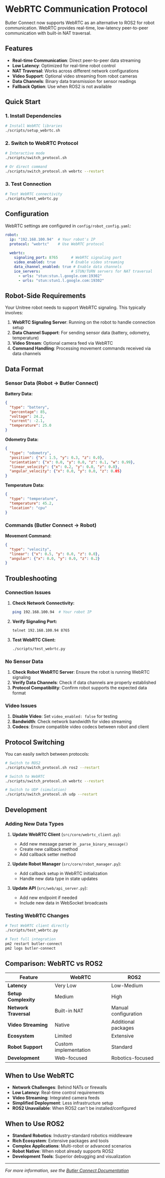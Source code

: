 # WebRTC Communication Protocol

Butler Connect now supports WebRTC as an alternative to ROS2 for robot communication. WebRTC provides real-time, low-latency peer-to-peer communication with built-in NAT traversal.

## Features

- **Real-time Communication**: Direct peer-to-peer data streaming
- **Low Latency**: Optimized for real-time robot control
- **NAT Traversal**: Works across different network configurations
- **Video Support**: Optional video streaming from robot cameras
- **Data Channels**: Binary data transmission for sensor readings
- **Fallback Option**: Use when ROS2 is not available

## Quick Start

### 1. Install Dependencies

```bash
# Install WebRTC libraries
./scripts/setup_webrtc.sh
```

### 2. Switch to WebRTC Protocol

```bash
# Interactive mode
./scripts/switch_protocol.sh

# Or direct command
./scripts/switch_protocol.sh webrtc --restart
```

### 3. Test Connection

```bash
# Test WebRTC connectivity
./scripts/test_webrtc.py
```

## Configuration

WebRTC settings are configured in `config/robot_config.yaml`:

```yaml
robot:
  ip: "192.168.100.94"  # Your robot's IP
  protocol: "webrtc"    # Use WebRTC protocol
  
  webrtc:
    signaling_port: 8765      # WebRTC signaling port
    video_enabled: true       # Enable video streaming
    data_channel_enabled: true # Enable data channels
    ice_servers:              # STUN/TURN servers for NAT traversal
      - urls: "stun:stun.l.google.com:19302"
      - urls: "stun:stun1.l.google.com:19302"
```

## Robot-Side Requirements

Your Unitree robot needs to support WebRTC signaling. This typically involves:

1. **WebRTC Signaling Server**: Running on the robot to handle connection setup
2. **Data Channel Support**: For sending sensor data (battery, odometry, temperature)
3. **Video Stream**: Optional camera feed via WebRTC
4. **Command Handling**: Processing movement commands received via data channels

## Data Format

### Sensor Data (Robot → Butler Connect)

**Battery Data:**
```json
{
  "type": "battery",
  "percentage": 85,
  "voltage": 24.2,
  "current": -2.1,
  "temperature": 25.0
}
```

**Odometry Data:**
```json
{
  "type": "odometry", 
  "position": {"x": 1.5, "y": 0.3, "z": 0.0},
  "orientation": {"x": 0.0, "y": 0.0, "z": 0.1, "w": 0.99},
  "linear_velocity": {"x": 0.2, "y": 0.0, "z": 0.0},
  "angular_velocity": {"x": 0.0, "y": 0.0, "z": 0.05}
}
```

**Temperature Data:**
```json
{
  "type": "temperature",
  "temperature": 45.2,
  "location": "cpu"
}
```

### Commands (Butler Connect → Robot)

**Movement Command:**
```json
{
  "type": "velocity",
  "linear": {"x": 0.5, "y": 0.0, "z": 0.0},
  "angular": {"x": 0.0, "y": 0.0, "z": 0.2}
}
```

## Troubleshooting

### Connection Issues

1. **Check Network Connectivity:**
   ```bash
   ping 192.168.100.94  # Your robot IP
   ```

2. **Verify Signaling Port:**
   ```bash
   telnet 192.168.100.94 8765
   ```

3. **Test WebRTC Client:**
   ```bash
   ./scripts/test_webrtc.py
   ```

### No Sensor Data

1. **Check Robot WebRTC Server**: Ensure the robot is running WebRTC signaling
2. **Verify Data Channels**: Check if data channels are properly established
3. **Protocol Compatibility**: Confirm robot supports the expected data format

### Video Issues

1. **Disable Video**: Set `video_enabled: false` for testing
2. **Bandwidth**: Check network bandwidth for video streaming
3. **Codecs**: Ensure compatible video codecs between robot and client

## Protocol Switching

You can easily switch between protocols:

```bash
# Switch to ROS2
./scripts/switch_protocol.sh ros2 --restart

# Switch to WebRTC  
./scripts/switch_protocol.sh webrtc --restart

# Switch to UDP (simulation)
./scripts/switch_protocol.sh udp --restart
```

## Development

### Adding New Data Types

1. **Update WebRTC Client** (`src/core/webrtc_client.py`):
   - Add new message parser in `_parse_binary_message()`
   - Create new callback method
   - Add callback setter method

2. **Update Robot Manager** (`src/core/robot_manager.py`):
   - Add callback setup in WebRTC initialization
   - Handle new data type in state updates

3. **Update API** (`src/web/api_server.py`):
   - Add new endpoint if needed
   - Include new data in WebSocket broadcasts

### Testing WebRTC Changes

```bash
# Test WebRTC client directly
./scripts/test_webrtc.py

# Test full integration
pm2 restart butler-connect
pm2 logs butler-connect
```

## Comparison: WebRTC vs ROS2

| Feature | WebRTC | ROS2 |
|---------|--------|------|
| **Latency** | Very Low | Low-Medium |
| **Setup Complexity** | Medium | High |
| **Network Traversal** | Built-in NAT | Manual configuration |
| **Video Streaming** | Native | Additional packages |
| **Ecosystem** | Limited | Extensive |
| **Robot Support** | Custom implementation | Standard |
| **Development** | Web-focused | Robotics-focused |

## When to Use WebRTC

- **Network Challenges**: Behind NATs or firewalls
- **Low Latency**: Real-time control requirements  
- **Video Streaming**: Integrated camera feeds
- **Simplified Deployment**: Less infrastructure setup
- **ROS2 Unavailable**: When ROS2 can't be installed/configured

## When to Use ROS2

- **Standard Robotics**: Industry-standard robotics middleware
- **Rich Ecosystem**: Extensive packages and tools
- **Complex Applications**: Multi-robot or advanced scenarios
- **Robot Native**: When robot already supports ROS2
- **Development Tools**: Superior debugging and visualization

---

*For more information, see the [Butler Connect Documentation](README.md)*
